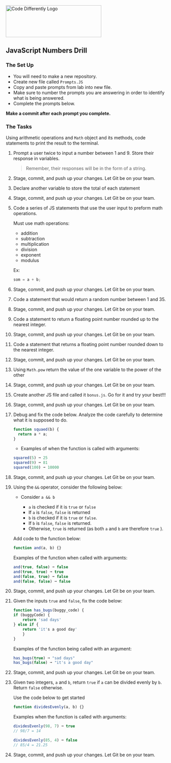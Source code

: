 <img  src="../../assets/code-diff-logo.png" alt="Code Differently Logo" style="height:100px; width:300px;">

## JavaScript Numbers Drill

### The Set Up

- You will need to make a new repository.
- Create new file called `Prompts.JS`
- Copy and paste prompts from lab into new file.
- Make sure to number the prompts you are answering in order to identify what is being answered.
- Complete the prompts below.

**Make a commit after each prompt you complete.**

### The Tasks

Using arithmetic operations and `Math` object and its methods, code statements to print the result to the terminal.

1. Prompt a user twice to input a number between 1 and 9. Store their response in variables.

   > Remember, their responses will be in the form of a string.

2. Stage, commit, and push up your changes. Let Git be on your team.

3. Declare another variable to store the total of each statement

4. Stage, commit, and push up your changes. Let Git be on your team.

5. Code a series of JS statements that use the user input to preform math operations.

   Must use math operations:

   - addition
   - subtraction
   - multiplication
   - division
   - exponent
   - modulus

   Ex:

   ```javascript
   som = a + b;
   ```

6. Stage, commit, and push up your changes. Let Git be on your team.

7. Code a statement that would return a random number between 1 and 35.

8. Stage, commit, and push up your changes. Let Git be on your team.

9. Code a statement to return a floating point number rounded up to the nearest integer.

10. Stage, commit, and push up your changes. Let Git be on your team.

11. Code a statement that returns a floating point number rounded down to the nearest integer.

12. Stage, commit, and push up your changes. Let Git be on your team.

13. Using `Math.pow` return the value of the one variable to the power of the other

14. Stage, commit, and push up your changes. Let Git be on your team.

15. Create another JS file and called it `bonus.js`. Go for it and try your best!!!

16. Stage, commit, and push up your changes. Let Git be on your team.

17. Debug and fix the code below. Analyze the code carefully to determine what it is supposed to do.

    ```javascript
    function squaed(b) {
      return a * a;
    }
    ```

    - Examples of when the function is called with arguments:

    ```javascript
    squared(5) ➞ 25
    squared(9) ➞ 81
    squared(100) ➞ 10000
    ```

18. Stage, commit, and push up your changes. Let Git be on your team.

19. Using the `&&` operator, consider the following below:

    - Consider `a && b`

      - `a` is checked if it is `true` or `false`
      - If `a` is `false`, `false` is returned
      - `b` is checked if it is `true` or `false`.
      - If `b` is `false`, `false` is returned.
      - Otherwise, `true` is returned (as both `a` and `b` are therefore `true` ).

    Add code to the function below:

    ```javascript
    function and(a, b) {}
    ```

    Examples of the function when called with arguments:

    ```javascript
    and(true, false) ➞ false
    and(true, true) ➞ true
    and(false, true) ➞ false
    and(false, false) ➞ false
    ```

20. Stage, commit, and push up your changes. Let Git be on your team.

21. Given the inputs `true` and `false`, fix the code below:

    ```javascript
    function has_bugs(buggy_code) {
    if (buggyCode) {
    	return 'sad days'
    } else if {
    	return 'it's a good day'
        }
    }
    ```

    Examples of the function being called with an argument:

    ```javascript
    has_bugs(true) ➞ "sad days"
    has_bugs(false) ➞ "it's a good day"
    ```

22. Stage, commit, and push up your changes. Let Git be on your team.

23. Given two integers, `a` and `b`, return `true` if `a` can be divided evenly by `b`. Return `false` otherwise.

    Use the code below to get started

    ```javascript
    function dividesEvenly(a, b) {}
    ```

    Examples when the function is called with arguments:

    ```javascript
    dividesEvenly(98, 7) ➞ true
    // 98/7 = 14

    dividesEvenly(85, 4) ➞ false
    // 85/4 = 21.25
    ```

24. Stage, commit, and push up your changes. Let Git be on your team.
